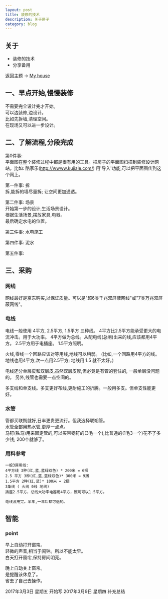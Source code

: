 ```yaml
---
layout: post
title: 装修的技术
description: 关于房子
category: blog
---
```



## 关于

- 装修的技术
- 分享备用

返回主题 → [My house](http://linfeng365.com/blog/house.html)



## 一、早点开始,慢慢装修

不需要完全设计完才开始。   
可以边装修,边设计。  
比如先拆墙,清理空间。  
在现场又可以进一步设计。  


## 二、了解流程,分段完成


第0件事:  
平面图在整个装修过程中都是很有用的工具。把房子的平面图扫描到装修设计网站。比如: 酷家乐(http://wwww.kujiale.com/) 用'导入'功能,可以把平面图传到这个网上。

第一件事: 拆  
拆,能拆的墙尽量拆; 让空间更加通透。

第二件事: 场景  
开始第一步的设计,生活场景设计。  
根据生活场景,摆放家具,电器。  
最后确定水电的位置。  

第三件事: 水电施工  

   
第四件事: 泥水  

第五件事:   



## 三、采购

### 网线  
网线最好是京东购买,以保证质量。可以是"超6类千兆双屏蔽网线"或"7类万兆双屏蔽网线"。

### 电线  
电线一般使用 4平方, 2.5平方, 1.5平方 三种线。
4平方比2.5平方能承受更大的电流冲击。用于大功率。
4平方做为总线。从配电线(总闸)出来的线,应该都用4平方。
2.5平方用于电插座。
1.5平方照明。

火线,零线一个回路应该对等用线,地线可以稍弱。
(比如,一个回路用4平方的线。地线也用4平方,次一点用2.5平方; 地线用 1.5 就不太好。)

电线还分单层皮和双层皮,虽然双层皮厚,但必竟是有管的套住的, 一般单层没问题的。
另外,线管也需要一点空间的。

多支线和单支线。多支更好布线,更耐施工的折腾。一般用多支。但单支性能更好。

### 水管  
管都买联朔就好,日丰更贵更流行。但我选择联朔管。  
水管全部用热水管,更厚一点点。  
马钉(铁马)用来固定管的,可以买带钢钉的(3毛一个),比普通的(1毛3一个)花不了多少钱; 200个就够了。   


### 用料参考  
```
一般3房用线:
4平方线 3种(红,蓝,蓝绿双色) * 200米 = 6捆
2.5 平方 3种(红,蓝,蓝绿双色)* 300米 = 9捆
1.5平方 2种(红,蓝)* 100米 = 2捆
3条线 ( 火线 0线 地线)
插座2.5平方，总线大功率电器用4平方，照明可以1.5平方。

电线没用完。半年,一年后都可退的。
```


## 智能

### point

早上自动打开窗帘。  
 轻微的声音,相当于闹钟。所以不能太早。  
 白天打开窗帘,保持房间明亮。  

晚上自动关上窗帘。  
 是提醒该休息了。  
 省去了自己去操作。   

2017年3月3日 星期五 开始写
2017年3月9日 星期四 补充总结
